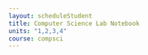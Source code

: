 ```yaml
---
layout: scheduleStudent
title: Computer Science Lab Notebook
units: "1,2,3,4"
course: compsci
---
```


